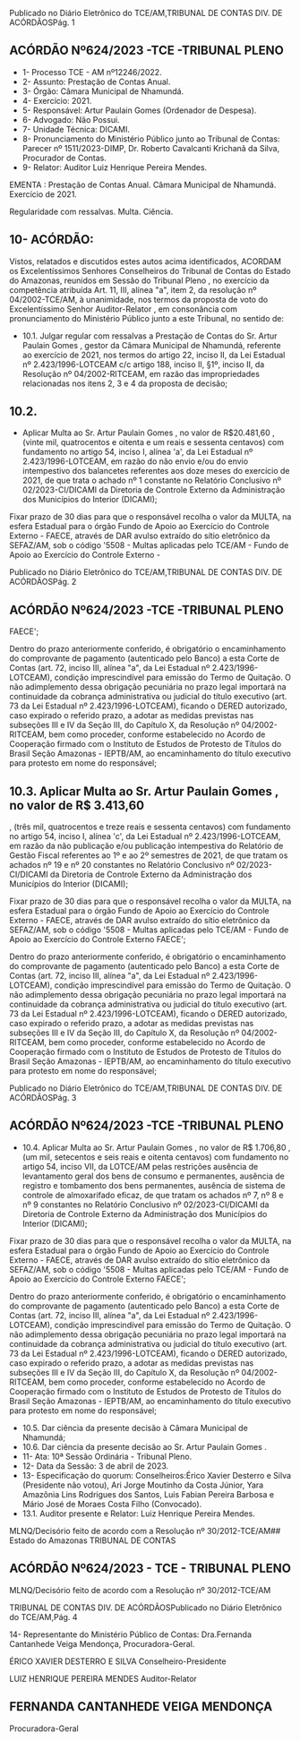 Publicado  no  Diário  Eletrônico do TCE/AM,TRIBUNAL DE CONTAS DIV. DE ACÓRDÃOSPág. 1

## ACÓRDÃO Nº624/2023 -TCE -TRIBUNAL PLENO

- 1- Processo TCE - AM nº12246/2022.
- 2- Assunto: Prestação de Contas Anual.
- 3- Órgão: Câmara Municipal de Nhamundá.
- 4- Exercício: 2021.
- 5- Responsável: Artur Paulain Gomes (Ordenador de Despesa).
- 6- Advogado: Não Possui.
- 7- Unidade Técnica: DICAMI.
- 8- Pronunciamento  do  Ministério  Público  junto  ao  Tribunal  de  Contas: Parecer  nº 1511/2023-DIMP, Dr. Roberto Cavalcanti Krichanã da Silva, Procurador de Contas.
- 9- Relator: Auditor Luiz Henrique Pereira Mendes.

EMENTA : Prestação  de  Contas  Anual. Câmara Municipal de Nhamundá. Exercício de 2021.

Regularidade com ressalvas. Multa. Ciência.

## 10-  ACÓRDÃO:

Vistos, relatados e discutidos estes autos acima identificados, ACORDAM os Excelentíssimos Senhores Conselheiros do Tribunal de Contas do Estado do Amazonas, reunidos em Sessão do Tribunal Pleno , no exercício da competência atribuída Art. 11, III, alínea  "a",  item  2,  da  resolução  nº  04/2002-TCE/AM, à  unanimidade, nos  termos  da proposta  de  voto  do  Excelentíssimo  Senhor  Auditor-Relator , em  consonância com pronunciamento do Ministério Público junto a este Tribunal, no sentido de:

- 10.1. Julgar regular com ressalvas a  Prestação de Contas do Sr. Artur Paulain Gomes , gestor da Câmara Municipal de Nhamundá, referente ao exercício de 2021, nos termos do artigo 22, inciso II, da Lei  Estadual  nº  2.423/1996-LOTCEAM  c/c  artigo  188,  inciso  II,  §1º, inciso II, da Resolução nº 04/2002-RITCEAM, em razão das impropriedades  relacionadas  nos  itens  2,  3  e  4  da  proposta  de decisão;

## 10.2.

- Aplicar Multa ao Sr. Artur Paulain Gomes , no valor de R$20.481,60 , (vinte mil, quatrocentos e oitenta e um reais e sessenta centavos) com fundamento  no  artigo  54,  inciso  I,  alínea  'a',  da  Lei  Estadual  nº 2.423/1996-LOTCEAM, em razão do não envio e/ou do envio intempestivo  dos  balancetes  referentes  aos  doze  meses  do  exercício de 2021, de que trata o achado nº 1 constante no Relatório Conclusivo nº 02/2023-CI/DICAMI da Diretoria de Controle Externo da Administração dos Municípios do Interior (DICAMI);

Fixar prazo  de  30  dias para  que  o  responsável  recolha  o  valor  da MULTA, na esfera Estadual para o órgão Fundo de Apoio ao Exercício do Controle Externo - FAECE, através de DAR avulso extraído do sítio eletrônico da SEFAZ/AM, sob o código '5508 - Multas aplicadas pelo TCE/AM  -  Fundo  de  Apoio  ao  Exercício  do  Controle  Externo  -

Publicado  no  Diário  Eletrônico do TCE/AM,TRIBUNAL DE CONTAS DIV. DE ACÓRDÃOSPág. 2

## ACÓRDÃO Nº624/2023 -TCE -TRIBUNAL PLENO

FAECE';

Dentro do prazo anteriormente conferido, é obrigatório o encaminhamento  do  comprovante  de  pagamento  (autenticado  pelo Banco)  a  esta  Corte  de  Contas  (art.  72,  inciso  III,  alínea  "a",  da  Lei Estadual nº 2.423/1996-LOTCEAM),  condição  imprescindível para emissão do Termo de Quitação. O não adimplemento dessa obrigação pecuniária  no  prazo  legal  importará  na  continuidade  da  cobrança administrativa ou judicial do título executivo (art. 73 da Lei Estadual nº 2.423/1996-LOTCEAM), ficando o DERED autorizado, caso expirado o referido prazo, a adotar as medidas previstas nas subseções III e IV da Seção  III,  do  Capítulo  X,  da  Resolução  nº  04/2002-RITCEAM,  bem como  proceder,  conforme  estabelecido  no  Acordo  de  Cooperação firmado com o Instituto de Estudos de Protesto de Títulos do Brasil  Seção Amazonas - IEPTB/AM, ao encaminhamento do título executivo para protesto em nome do responsável;

## 10.3. Aplicar Multa ao Sr. Artur Paulain Gomes , no valor de R$ 3.413,60

, (três mil, quatrocentos e treze reais e sessenta centavos) com fundamento  no  artigo  54,  inciso  I,  alínea  'c',  da  Lei  Estadual  nº 2.423/1996-LOTCEAM,  em  razão  da  não  publicação  e/ou  publicação intempestiva  do  Relatório  de  Gestão  Fiscal  referentes  ao  1º  e  ao  2º semestres de 2021, de que tratam os achados nº 19 e nº 20 constantes no Relatório Conclusivo nº 02/2023-CI/DICAMI da Diretoria de Controle Externo da Administração dos Municípios do Interior (DICAMI);

Fixar prazo  de  30  dias para  que  o  responsável  recolha  o  valor  da MULTA, na esfera Estadual para o órgão Fundo de Apoio ao Exercício do Controle Externo - FAECE, através de DAR avulso extraído do sítio eletrônico da SEFAZ/AM, sob o código '5508 - Multas aplicadas pelo TCE/AM  -  Fundo  de  Apoio  ao  Exercício  do  Controle  Externo  FAECE';

Dentro do prazo anteriormente conferido, é obrigatório o encaminhamento  do  comprovante  de  pagamento  (autenticado  pelo Banco)  a  esta  Corte  de  Contas  (art.  72,  inciso  III,  alínea  "a",  da  Lei Estadual nº 2.423/1996-LOTCEAM),  condição  imprescindível para emissão do Termo de Quitação. O não adimplemento dessa obrigação pecuniária  no  prazo  legal  importará  na  continuidade  da  cobrança administrativa ou judicial do título executivo (art. 73 da Lei Estadual nº 2.423/1996-LOTCEAM), ficando o DERED autorizado, caso expirado o referido prazo, a adotar as medidas previstas nas subseções III e IV da Seção  III,  do  Capítulo  X,  da  Resolução  nº  04/2002-RITCEAM,  bem como  proceder,  conforme  estabelecido  no  Acordo  de  Cooperação firmado com o Instituto de Estudos de Protesto de Títulos do Brasil  Seção Amazonas - IEPTB/AM, ao encaminhamento do título executivo para protesto em nome do responsável;

Publicado  no  Diário  Eletrônico do TCE/AM,TRIBUNAL DE CONTAS DIV. DE ACÓRDÃOSPág. 3

## ACÓRDÃO Nº624/2023 -TCE -TRIBUNAL PLENO

- 10.4. Aplicar Multa ao Sr. Artur Paulain Gomes , no valor de R$ 1.706,80 , (um mil, setecentos e seis reais e oitenta centavos) com fundamento no artigo  54,  inciso  VII,  da  LOTCE/AM  pelas  restrições  ausência  de levantamento geral dos bens de consumo e permanentes, ausência de registro e tombamento dos bens permanentes, ausência de sistema de controle de almoxarifado eficaz, de que tratam os achados nº 7, nº 8 e nº  9  constantes  no  Relatório  Conclusivo  nº  02/2023-CI/DICAMI  da Diretoria  de  Controle  Externo  da  Administração  dos  Municípios  do Interior (DICAMI);

Fixar prazo  de  30  dias para  que  o  responsável  recolha  o  valor  da MULTA, na esfera Estadual para o órgão Fundo de Apoio ao Exercício do Controle Externo - FAECE, através de DAR avulso extraído do sítio eletrônico da SEFAZ/AM, sob o código '5508 - Multas aplicadas pelo TCE/AM  -  Fundo  de  Apoio  ao  Exercício  do  Controle  Externo  FAECE';

Dentro do prazo anteriormente conferido, é obrigatório o encaminhamento  do  comprovante  de  pagamento  (autenticado  pelo Banco)  a  esta  Corte  de  Contas  (art.  72,  inciso  III,  alínea  "a",  da  Lei Estadual nº 2.423/1996-LOTCEAM),  condição  imprescindível para emissão do Termo de Quitação. O não adimplemento dessa obrigação pecuniária  no  prazo  legal  importará  na  continuidade  da  cobrança administrativa ou judicial do título executivo (art. 73 da Lei Estadual nº 2.423/1996-LOTCEAM), ficando o DERED autorizado, caso expirado o referido prazo, a adotar as medidas previstas nas subseções III e IV da Seção  III,  do  Capítulo  X,  da  Resolução  nº  04/2002-RITCEAM,  bem como  proceder,  conforme  estabelecido  no  Acordo  de  Cooperação firmado com o Instituto de Estudos de Protesto de Títulos do Brasil Seção Amazonas - IEPTB/AM, ao encaminhamento do título executivo para protesto em nome do responsável;

- 10.5. Dar ciência da presente decisão à Câmara Municipal de Nhamundá;
- 10.6. Dar ciência da presente decisão ao Sr. Artur Paulain Gomes .
- 11-  Ata: 10ª Sessão Ordinária - Tribunal Pleno.
- 12-  Data da Sessão: 3 de abril de 2023.
- 13-  Especificação do quorum: Conselheiros:Érico Xavier Desterro e Silva (Presidente não votou), Ari Jorge Moutinho da Costa Júnior, Yara Amazônia Lins Rodrigues dos Santos, Luis Fabian Pereira Barbosa e Mário José de Moraes Costa Filho (Convocado).
- 13.1. Auditor presente e Relator: Luiz Henrique Pereira Mendes.

MLNQ/Decisório feito de acordo com a Resolução nº 30/2012-TCE/AM## Estado do Amazonas TRIBUNAL DE CONTAS

## ACÓRDÃO Nº624/2023 - TCE - TRIBUNAL PLENO

MLNQ/Decisório feito de acordo com a Resolução nº 30/2012-TCE/AM

TRIBUNAL DE CONTAS DIV. DE ACÓRDÃOSPublicado  no  Diário  Eletrônico do TCE/AM,Pág. 4

14-  Representante do Ministério Público de Contas: Dra.Fernanda Cantanhede Veiga Mendonça, Procuradora-Geral.

ÉRICO XAVIER DESTERRO E SILVA Conselheiro-Presidente

LUIZ HENRIQUE PEREIRA MENDES Auditor-Relator

## FERNANDA CANTANHEDE VEIGA MENDONÇA

Procuradora-Geral